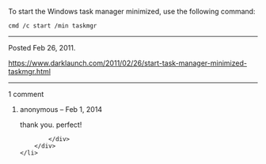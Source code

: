 To start the Windows task manager minimized, use the following command:

```
cmd /c start /min taskmgr
```

---

Posted Feb 26, 2011.

https://www.darklaunch.com/2011/02/26/start-task-manager-minimized-taskmgr.html

---

1 comment

<ol>
    <li>
        <div>
            anonymous &ndash; Feb 1, 2014
            <div>

thank you. perfect!

            </div>
        </div>
    </li>
</ol>
